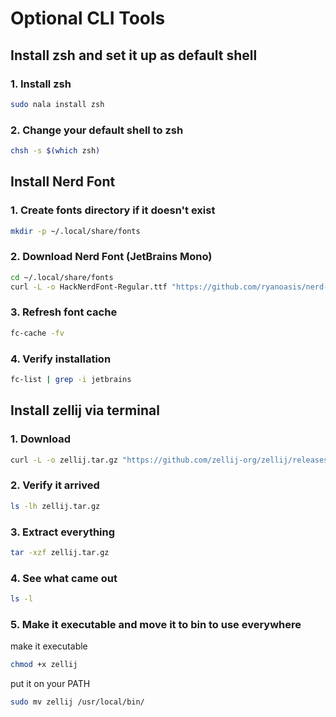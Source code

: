 # Optional CLI Tools

## Install zsh and set it up as default shell

### 1. Install zsh

```bash
sudo nala install zsh
```

### 2. Change your default shell to zsh

```bash
chsh -s $(which zsh)
```

## Install Nerd Font

### 1. Create fonts directory if it doesn't exist

```bash
mkdir -p ~/.local/share/fonts
```

### 2. Download Nerd Font (JetBrains Mono)

```bash
cd ~/.local/share/fonts
curl -L -o HackNerdFont-Regular.ttf "https://github.com/ryanoasis/nerd-fonts/raw/master/patched-fonts/Hack/Regular/HackNerdFont-Regular.ttf"
```

### 3. Refresh font cache

```bash
fc-cache -fv
```

### 4. Verify installation

```bash
fc-list | grep -i jetbrains
```

## Install zellij via terminal

### 1. Download
```bash
curl -L -o zellij.tar.gz "https://github.com/zellij-org/zellij/releases/latest/download/zellij-no-web-x86_64-unknown-linux-musl.tar.gz"
```

### 2. Verify it arrived
```bash
ls -lh zellij.tar.gz
```

### 3. Extract everything
```bash
tar -xzf zellij.tar.gz
```

### 4. See what came out
```bash
ls -l
```

### 5. Make it executable and move it to bin to use everywhere 
make it executable

```bash
chmod +x zellij
```

put it on your PATH

```bash
sudo mv zellij /usr/local/bin/
```
